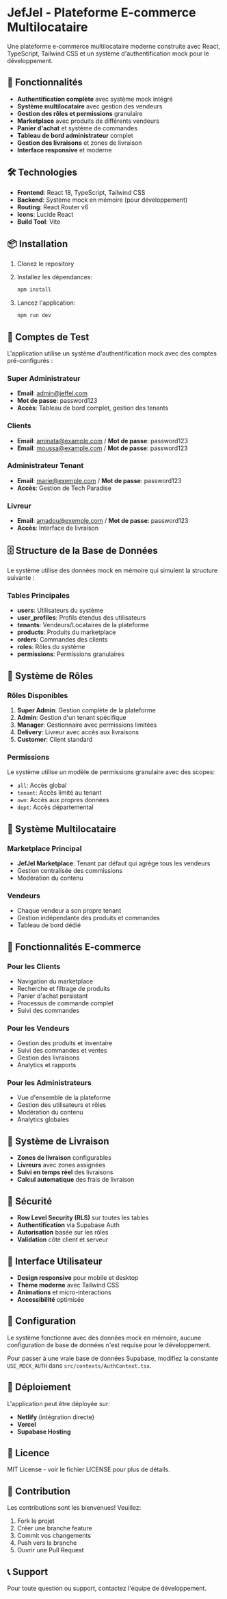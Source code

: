 # JefJel - Plateforme E-commerce Multilocataire

Une plateforme e-commerce multilocataire moderne construite avec React, TypeScript, Tailwind CSS et un système d'authentification mock pour le développement.

## 🚀 Fonctionnalités

- **Authentification complète** avec système mock intégré
- **Système multilocataire** avec gestion des vendeurs
- **Gestion des rôles et permissions** granulaire
- **Marketplace** avec produits de différents vendeurs
- **Panier d'achat** et système de commandes
- **Tableau de bord administrateur** complet
- **Gestion des livraisons** et zones de livraison
- **Interface responsive** et moderne

## 🛠️ Technologies

- **Frontend**: React 18, TypeScript, Tailwind CSS
- **Backend**: Système mock en mémoire (pour développement)
- **Routing**: React Router v6
- **Icons**: Lucide React
- **Build Tool**: Vite

## 📦 Installation

1. Clonez le repository
2. Installez les dépendances:
   ```bash
   npm install
   ```

3. Lancez l'application:
   ```bash
   npm run dev
   ```

## 🔐 Comptes de Test

L'application utilise un système d'authentification mock avec des comptes pré-configurés :

### Super Administrateur
- **Email**: admin@jeffel.com
- **Mot de passe**: password123
- **Accès**: Tableau de bord complet, gestion des tenants

### Clients
- **Email**: aminata@example.com / **Mot de passe**: password123
- **Email**: moussa@example.com / **Mot de passe**: password123

### Administrateur Tenant
- **Email**: marie@exemple.com / **Mot de passe**: password123
- **Accès**: Gestion de Tech Paradise

### Livreur
- **Email**: amadou@exemple.com / **Mot de passe**: password123
- **Accès**: Interface de livraison

## 🗄️ Structure de la Base de Données

Le système utilise des données mock en mémoire qui simulent la structure suivante :

### Tables Principales

- **users**: Utilisateurs du système
- **user_profiles**: Profils étendus des utilisateurs
- **tenants**: Vendeurs/Locataires de la plateforme
- **products**: Produits du marketplace
- **orders**: Commandes des clients
- **roles**: Rôles du système
- **permissions**: Permissions granulaires

## 👥 Système de Rôles

### Rôles Disponibles

1. **Super Admin**: Gestion complète de la plateforme
2. **Admin**: Gestion d'un tenant spécifique
3. **Manager**: Gestionnaire avec permissions limitées
4. **Delivery**: Livreur avec accès aux livraisons
5. **Customer**: Client standard

### Permissions

Le système utilise un modèle de permissions granulaire avec des scopes:
- `all`: Accès global
- `tenant`: Accès limité au tenant
- `own`: Accès aux propres données
- `dept`: Accès départemental

## 🏪 Système Multilocataire

### Marketplace Principal
- **JefJel Marketplace**: Tenant par défaut qui agrège tous les vendeurs
- Gestion centralisée des commissions
- Modération du contenu

### Vendeurs
- Chaque vendeur a son propre tenant
- Gestion indépendante des produits et commandes
- Tableau de bord dédié

## 🛒 Fonctionnalités E-commerce

### Pour les Clients
- Navigation du marketplace
- Recherche et filtrage de produits
- Panier d'achat persistant
- Processus de commande complet
- Suivi des commandes

### Pour les Vendeurs
- Gestion des produits et inventaire
- Suivi des commandes et ventes
- Gestion des livraisons
- Analytics et rapports

### Pour les Administrateurs
- Vue d'ensemble de la plateforme
- Gestion des utilisateurs et rôles
- Modération du contenu
- Analytics globales

## 🚚 Système de Livraison

- **Zones de livraison** configurables
- **Livreurs** avec zones assignées
- **Suivi en temps réel** des livraisons
- **Calcul automatique** des frais de livraison

## 🔐 Sécurité

- **Row Level Security (RLS)** sur toutes les tables
- **Authentification** via Supabase Auth
- **Autorisation** basée sur les rôles
- **Validation** côté client et serveur

## 📱 Interface Utilisateur

- **Design responsive** pour mobile et desktop
- **Thème moderne** avec Tailwind CSS
- **Animations** et micro-interactions
- **Accessibilité** optimisée

## 🔧 Configuration

Le système fonctionne avec des données mock en mémoire, aucune configuration de base de données n'est requise pour le développement.

Pour passer à une vraie base de données Supabase, modifiez la constante `USE_MOCK_AUTH` dans `src/contexts/AuthContext.tsx`.

## 🚀 Déploiement

L'application peut être déployée sur:
- **Netlify** (intégration directe)
- **Vercel**
- **Supabase Hosting**

## 📄 Licence

MIT License - voir le fichier LICENSE pour plus de détails.

## 🤝 Contribution

Les contributions sont les bienvenues! Veuillez:
1. Fork le projet
2. Créer une branche feature
3. Commit vos changements
4. Push vers la branche
5. Ouvrir une Pull Request

## 📞 Support

Pour toute question ou support, contactez l'équipe de développement.